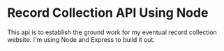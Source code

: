 # Record Collection API Using Node

This api is to establish the ground work for my eventual record collection website. I'm using Node and Express to build it out.

